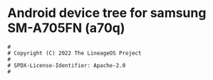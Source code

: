 # Android device tree for samsung SM-A705FN (a70q)

```
#
# Copyright (C) 2022 The LineageOS Project
#
# SPDX-License-Identifier: Apache-2.0
#
```
